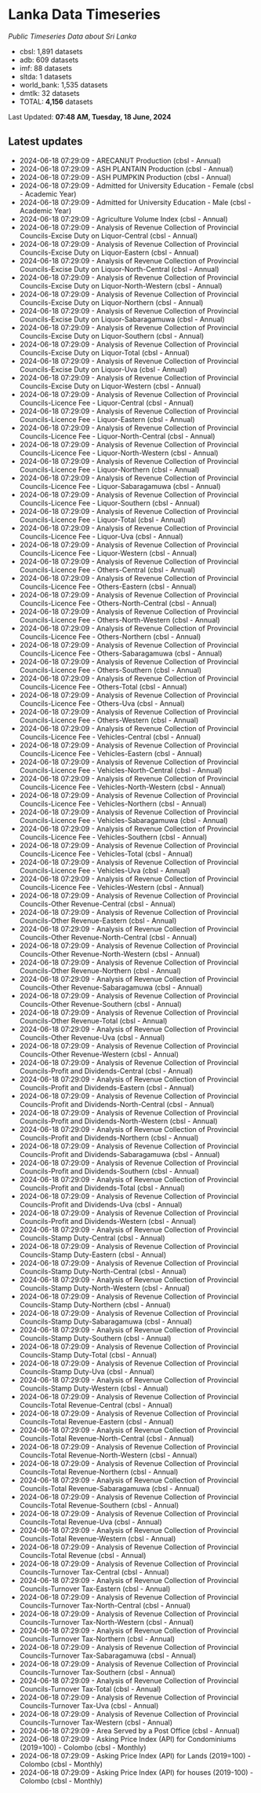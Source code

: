 # Lanka Data Timeseries
*Public Timeseries Data about Sri Lanka*

* cbsl: 1,891 datasets
* adb: 609 datasets
* imf: 88 datasets
* sltda: 1 datasets
* world_bank: 1,535 datasets
* dmtlk: 32 datasets
* TOTAL: **4,156** datasets

Last Updated: **07:48 AM, Tuesday, 18 June, 2024**

## Latest updates

* 2024-06-18 07:29:09 - ARECANUT Production (cbsl - Annual)
* 2024-06-18 07:29:09 - ASH PLANTAIN Production (cbsl - Annual)
* 2024-06-18 07:29:09 - ASH PUMPKIN Production (cbsl - Annual)
* 2024-06-18 07:29:09 - Admitted for University Education - Female (cbsl - Academic Year)
* 2024-06-18 07:29:09 - Admitted for University Education - Male (cbsl - Academic Year)
* 2024-06-18 07:29:09 - Agriculture Volume Index (cbsl - Annual)
* 2024-06-18 07:29:09 - Analysis of Revenue Collection of Provincial Councils-Excise Duty on Liquor-Central (cbsl - Annual)
* 2024-06-18 07:29:09 - Analysis of Revenue Collection of Provincial Councils-Excise Duty on Liquor-Eastern (cbsl - Annual)
* 2024-06-18 07:29:09 - Analysis of Revenue Collection of Provincial Councils-Excise Duty on Liquor-North-Central (cbsl - Annual)
* 2024-06-18 07:29:09 - Analysis of Revenue Collection of Provincial Councils-Excise Duty on Liquor-North-Western (cbsl - Annual)
* 2024-06-18 07:29:09 - Analysis of Revenue Collection of Provincial Councils-Excise Duty on Liquor-Northern (cbsl - Annual)
* 2024-06-18 07:29:09 - Analysis of Revenue Collection of Provincial Councils-Excise Duty on Liquor-Sabaragamuwa (cbsl - Annual)
* 2024-06-18 07:29:09 - Analysis of Revenue Collection of Provincial Councils-Excise Duty on Liquor-Southern (cbsl - Annual)
* 2024-06-18 07:29:09 - Analysis of Revenue Collection of Provincial Councils-Excise Duty on Liquor-Total (cbsl - Annual)
* 2024-06-18 07:29:09 - Analysis of Revenue Collection of Provincial Councils-Excise Duty on Liquor-Uva (cbsl - Annual)
* 2024-06-18 07:29:09 - Analysis of Revenue Collection of Provincial Councils-Excise Duty on Liquor-Western (cbsl - Annual)
* 2024-06-18 07:29:09 - Analysis of Revenue Collection of Provincial Councils-Licence Fee - Liquor-Central (cbsl - Annual)
* 2024-06-18 07:29:09 - Analysis of Revenue Collection of Provincial Councils-Licence Fee - Liquor-Eastern (cbsl - Annual)
* 2024-06-18 07:29:09 - Analysis of Revenue Collection of Provincial Councils-Licence Fee - Liquor-North-Central (cbsl - Annual)
* 2024-06-18 07:29:09 - Analysis of Revenue Collection of Provincial Councils-Licence Fee - Liquor-North-Western (cbsl - Annual)
* 2024-06-18 07:29:09 - Analysis of Revenue Collection of Provincial Councils-Licence Fee - Liquor-Northern (cbsl - Annual)
* 2024-06-18 07:29:09 - Analysis of Revenue Collection of Provincial Councils-Licence Fee - Liquor-Sabaragamuwa (cbsl - Annual)
* 2024-06-18 07:29:09 - Analysis of Revenue Collection of Provincial Councils-Licence Fee - Liquor-Southern (cbsl - Annual)
* 2024-06-18 07:29:09 - Analysis of Revenue Collection of Provincial Councils-Licence Fee - Liquor-Total (cbsl - Annual)
* 2024-06-18 07:29:09 - Analysis of Revenue Collection of Provincial Councils-Licence Fee - Liquor-Uva (cbsl - Annual)
* 2024-06-18 07:29:09 - Analysis of Revenue Collection of Provincial Councils-Licence Fee - Liquor-Western (cbsl - Annual)
* 2024-06-18 07:29:09 - Analysis of Revenue Collection of Provincial Councils-Licence Fee - Others-Central (cbsl - Annual)
* 2024-06-18 07:29:09 - Analysis of Revenue Collection of Provincial Councils-Licence Fee - Others-Eastern (cbsl - Annual)
* 2024-06-18 07:29:09 - Analysis of Revenue Collection of Provincial Councils-Licence Fee - Others-North-Central (cbsl - Annual)
* 2024-06-18 07:29:09 - Analysis of Revenue Collection of Provincial Councils-Licence Fee - Others-North-Western (cbsl - Annual)
* 2024-06-18 07:29:09 - Analysis of Revenue Collection of Provincial Councils-Licence Fee - Others-Northern (cbsl - Annual)
* 2024-06-18 07:29:09 - Analysis of Revenue Collection of Provincial Councils-Licence Fee - Others-Sabaragamuwa (cbsl - Annual)
* 2024-06-18 07:29:09 - Analysis of Revenue Collection of Provincial Councils-Licence Fee - Others-Southern (cbsl - Annual)
* 2024-06-18 07:29:09 - Analysis of Revenue Collection of Provincial Councils-Licence Fee - Others-Total (cbsl - Annual)
* 2024-06-18 07:29:09 - Analysis of Revenue Collection of Provincial Councils-Licence Fee - Others-Uva (cbsl - Annual)
* 2024-06-18 07:29:09 - Analysis of Revenue Collection of Provincial Councils-Licence Fee - Others-Western (cbsl - Annual)
* 2024-06-18 07:29:09 - Analysis of Revenue Collection of Provincial Councils-Licence Fee - Vehicles-Central (cbsl - Annual)
* 2024-06-18 07:29:09 - Analysis of Revenue Collection of Provincial Councils-Licence Fee - Vehicles-Eastern (cbsl - Annual)
* 2024-06-18 07:29:09 - Analysis of Revenue Collection of Provincial Councils-Licence Fee - Vehicles-North-Central (cbsl - Annual)
* 2024-06-18 07:29:09 - Analysis of Revenue Collection of Provincial Councils-Licence Fee - Vehicles-North-Western (cbsl - Annual)
* 2024-06-18 07:29:09 - Analysis of Revenue Collection of Provincial Councils-Licence Fee - Vehicles-Northern (cbsl - Annual)
* 2024-06-18 07:29:09 - Analysis of Revenue Collection of Provincial Councils-Licence Fee - Vehicles-Sabaragamuwa (cbsl - Annual)
* 2024-06-18 07:29:09 - Analysis of Revenue Collection of Provincial Councils-Licence Fee - Vehicles-Southern (cbsl - Annual)
* 2024-06-18 07:29:09 - Analysis of Revenue Collection of Provincial Councils-Licence Fee - Vehicles-Total (cbsl - Annual)
* 2024-06-18 07:29:09 - Analysis of Revenue Collection of Provincial Councils-Licence Fee - Vehicles-Uva (cbsl - Annual)
* 2024-06-18 07:29:09 - Analysis of Revenue Collection of Provincial Councils-Licence Fee - Vehicles-Western (cbsl - Annual)
* 2024-06-18 07:29:09 - Analysis of Revenue Collection of Provincial Councils-Other Revenue-Central (cbsl - Annual)
* 2024-06-18 07:29:09 - Analysis of Revenue Collection of Provincial Councils-Other Revenue-Eastern (cbsl - Annual)
* 2024-06-18 07:29:09 - Analysis of Revenue Collection of Provincial Councils-Other Revenue-North-Central (cbsl - Annual)
* 2024-06-18 07:29:09 - Analysis of Revenue Collection of Provincial Councils-Other Revenue-North-Western (cbsl - Annual)
* 2024-06-18 07:29:09 - Analysis of Revenue Collection of Provincial Councils-Other Revenue-Northern (cbsl - Annual)
* 2024-06-18 07:29:09 - Analysis of Revenue Collection of Provincial Councils-Other Revenue-Sabaragamuwa (cbsl - Annual)
* 2024-06-18 07:29:09 - Analysis of Revenue Collection of Provincial Councils-Other Revenue-Southern (cbsl - Annual)
* 2024-06-18 07:29:09 - Analysis of Revenue Collection of Provincial Councils-Other Revenue-Total (cbsl - Annual)
* 2024-06-18 07:29:09 - Analysis of Revenue Collection of Provincial Councils-Other Revenue-Uva (cbsl - Annual)
* 2024-06-18 07:29:09 - Analysis of Revenue Collection of Provincial Councils-Other Revenue-Western (cbsl - Annual)
* 2024-06-18 07:29:09 - Analysis of Revenue Collection of Provincial Councils-Profit and Dividends-Central (cbsl - Annual)
* 2024-06-18 07:29:09 - Analysis of Revenue Collection of Provincial Councils-Profit and Dividends-Eastern (cbsl - Annual)
* 2024-06-18 07:29:09 - Analysis of Revenue Collection of Provincial Councils-Profit and Dividends-North-Central (cbsl - Annual)
* 2024-06-18 07:29:09 - Analysis of Revenue Collection of Provincial Councils-Profit and Dividends-North-Western (cbsl - Annual)
* 2024-06-18 07:29:09 - Analysis of Revenue Collection of Provincial Councils-Profit and Dividends-Northern (cbsl - Annual)
* 2024-06-18 07:29:09 - Analysis of Revenue Collection of Provincial Councils-Profit and Dividends-Sabaragamuwa (cbsl - Annual)
* 2024-06-18 07:29:09 - Analysis of Revenue Collection of Provincial Councils-Profit and Dividends-Southern (cbsl - Annual)
* 2024-06-18 07:29:09 - Analysis of Revenue Collection of Provincial Councils-Profit and Dividends-Total (cbsl - Annual)
* 2024-06-18 07:29:09 - Analysis of Revenue Collection of Provincial Councils-Profit and Dividends-Uva (cbsl - Annual)
* 2024-06-18 07:29:09 - Analysis of Revenue Collection of Provincial Councils-Profit and Dividends-Western (cbsl - Annual)
* 2024-06-18 07:29:09 - Analysis of Revenue Collection of Provincial Councils-Stamp Duty-Central (cbsl - Annual)
* 2024-06-18 07:29:09 - Analysis of Revenue Collection of Provincial Councils-Stamp Duty-Eastern (cbsl - Annual)
* 2024-06-18 07:29:09 - Analysis of Revenue Collection of Provincial Councils-Stamp Duty-North-Central (cbsl - Annual)
* 2024-06-18 07:29:09 - Analysis of Revenue Collection of Provincial Councils-Stamp Duty-North-Western (cbsl - Annual)
* 2024-06-18 07:29:09 - Analysis of Revenue Collection of Provincial Councils-Stamp Duty-Northern (cbsl - Annual)
* 2024-06-18 07:29:09 - Analysis of Revenue Collection of Provincial Councils-Stamp Duty-Sabaragamuwa (cbsl - Annual)
* 2024-06-18 07:29:09 - Analysis of Revenue Collection of Provincial Councils-Stamp Duty-Southern (cbsl - Annual)
* 2024-06-18 07:29:09 - Analysis of Revenue Collection of Provincial Councils-Stamp Duty-Total (cbsl - Annual)
* 2024-06-18 07:29:09 - Analysis of Revenue Collection of Provincial Councils-Stamp Duty-Uva (cbsl - Annual)
* 2024-06-18 07:29:09 - Analysis of Revenue Collection of Provincial Councils-Stamp Duty-Western (cbsl - Annual)
* 2024-06-18 07:29:09 - Analysis of Revenue Collection of Provincial Councils-Total Revenue-Central (cbsl - Annual)
* 2024-06-18 07:29:09 - Analysis of Revenue Collection of Provincial Councils-Total Revenue-Eastern (cbsl - Annual)
* 2024-06-18 07:29:09 - Analysis of Revenue Collection of Provincial Councils-Total Revenue-North-Central (cbsl - Annual)
* 2024-06-18 07:29:09 - Analysis of Revenue Collection of Provincial Councils-Total Revenue-North-Western (cbsl - Annual)
* 2024-06-18 07:29:09 - Analysis of Revenue Collection of Provincial Councils-Total Revenue-Northern (cbsl - Annual)
* 2024-06-18 07:29:09 - Analysis of Revenue Collection of Provincial Councils-Total Revenue-Sabaragamuwa (cbsl - Annual)
* 2024-06-18 07:29:09 - Analysis of Revenue Collection of Provincial Councils-Total Revenue-Southern (cbsl - Annual)
* 2024-06-18 07:29:09 - Analysis of Revenue Collection of Provincial Councils-Total Revenue-Uva (cbsl - Annual)
* 2024-06-18 07:29:09 - Analysis of Revenue Collection of Provincial Councils-Total Revenue-Western (cbsl - Annual)
* 2024-06-18 07:29:09 - Analysis of Revenue Collection of Provincial Councils-Total Revenue (cbsl - Annual)
* 2024-06-18 07:29:09 - Analysis of Revenue Collection of Provincial Councils-Turnover Tax-Central (cbsl - Annual)
* 2024-06-18 07:29:09 - Analysis of Revenue Collection of Provincial Councils-Turnover Tax-Eastern (cbsl - Annual)
* 2024-06-18 07:29:09 - Analysis of Revenue Collection of Provincial Councils-Turnover Tax-North-Central (cbsl - Annual)
* 2024-06-18 07:29:09 - Analysis of Revenue Collection of Provincial Councils-Turnover Tax-North-Western (cbsl - Annual)
* 2024-06-18 07:29:09 - Analysis of Revenue Collection of Provincial Councils-Turnover Tax-Northern (cbsl - Annual)
* 2024-06-18 07:29:09 - Analysis of Revenue Collection of Provincial Councils-Turnover Tax-Sabaragamuwa (cbsl - Annual)
* 2024-06-18 07:29:09 - Analysis of Revenue Collection of Provincial Councils-Turnover Tax-Southern (cbsl - Annual)
* 2024-06-18 07:29:09 - Analysis of Revenue Collection of Provincial Councils-Turnover Tax-Total (cbsl - Annual)
* 2024-06-18 07:29:09 - Analysis of Revenue Collection of Provincial Councils-Turnover Tax-Uva (cbsl - Annual)
* 2024-06-18 07:29:09 - Analysis of Revenue Collection of Provincial Councils-Turnover Tax-Western (cbsl - Annual)
* 2024-06-18 07:29:09 - Area Served by a Post Office (cbsl - Annual)
* 2024-06-18 07:29:09 - Asking Price Index (API) for Condominiums (2019=100) - Colombo (cbsl - Monthly)
* 2024-06-18 07:29:09 - Asking Price Index (API) for Lands (2019=100) - Colombo (cbsl - Monthly)
* 2024-06-18 07:29:09 - Asking Price Index (API) for houses (2019-100) - Colombo (cbsl - Monthly)